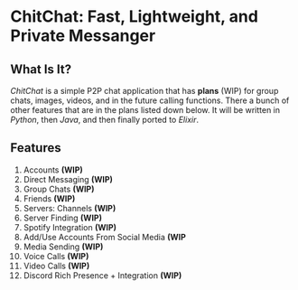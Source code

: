 # ChitChat: Fast, Lightweight, and Private Messanger

## What Is It?

_ChitChat_ is a simple P2P chat application that has **plans** (WIP) for group chats, images, videos, and in the future calling functions. There a bunch of other features that are in the plans listed down below. It will be written in _Python_, then _Java_, and then finally ported to _Elixir_. 

## Features

1. Accounts **(WIP)**
2. Direct Messaging **(WIP)**
3. Group Chats **(WIP)**
4. Friends **(WIP)**
5. Servers: Channels **(WIP)**
6. Server Finding **(WIP)**
7. Spotify Integration **(WIP)**
8. Add/Use Accounts From Social Media **(WIP**
9. Media Sending **(WIP)**
10. Voice Calls **(WIP)**
11. Video Calls **(WIP)**
12. Discord Rich Presence + Integration **(WIP)**